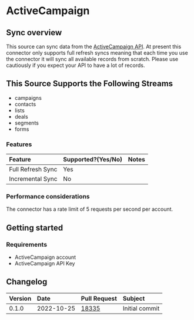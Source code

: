 # ActiveCampaign

## Sync overview

This source can sync data from the
[ActiveCampaign API](https://developers.activecampaign.com/reference/overview). At present this
connector only supports full refresh syncs meaning that each time you use the connector it will sync
all available records from scratch. Please use cautiously if you expect your API to have a lot of
records.

## This Source Supports the Following Streams

- campaigns
- contacts
- lists
- deals
- segments
- forms

### Features

| Feature           | Supported?\(Yes/No\) | Notes |
| :---------------- | :------------------- | :---- |
| Full Refresh Sync | Yes                  |       |
| Incremental Sync  | No                   |       |

### Performance considerations

The connector has a rate limit of 5 requests per second per account.

## Getting started

### Requirements

- ActiveCampaign account
- ActiveCampaign API Key

## Changelog

| Version | Date       | Pull Request                                             | Subject        |
| :------ | :--------- | :------------------------------------------------------- | :------------- |
| 0.1.0   | 2022-10-25 | [18335](https://github.com/airbytehq/airbyte/pull/18335) | Initial commit |
